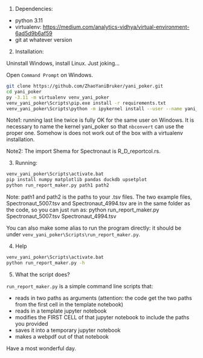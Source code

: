 1. Dependencies:

* python 3.11
* virtualenv: https://medium.com/analytics-vidhya/virtual-environment-6ad5d9b6af59
* git at whatever version


2. Installation:

Uninstall Windows, install Linux.
Just joking...


Open `Command Prompt` on Windows. 
```bash
git clone https://github.com/ZhaoYaniBruker/yani_poker.git
cd yani_poker
py -3.11 -m virtualenv venv_yani_poker
venv_yani_poker\Scripts\pip.exe install -r requirements.txt
venv_yani_poker\Scripts\python -m ipykernel install --user --name yani_poker
```
Note1: running last line twice is fully OK for the same user on Windows.
It is necessary to name the kernel yani_poker so that `nbconvert` can use the proper one.
Somehow is does not work out of the box with a virtualenv installation.

Note2: The import Shema for Spectronaut is R_D_reportcol.rs.

3. Running:

```bash
venv_yani_poker\Scripts\activate.bat
pip install numpy matplotlib pandas duckdb upsetplot
python run_report_maker.py path1 path2 
```

Note: path1 and path2 is the paths to your .tsv files. The two example files, Spectronaut_5007.tsv and Spectronaut_4994.tsv
are in the same folder as the code, so you can just run as: python run_report_maker.py Spectronaut_5007.tsv Spectronaut_4994.tsv

You can also make some alias to run the program directly:
it should be under `venv_yani_poker\Scripts\run_report_maker.py`.

4. Help

```bash
venv_yani_poker\Scripts\activate.bat
python run_report_maker.py -h
```

5. What the script does?

`run_report_maker.py` is a simple command line scripts that:
* reads in two paths as arguments (attention: the code get the two paths from the first cell in the template notebook)
* reads in a template jupyter notebook 
* modifies the FIRST CELL of that jupyter notebook to include the paths you provided
* saves it into a temporary jupyter notebook
* makes a webpdf out of that notebook

Have a most wonderful day.
